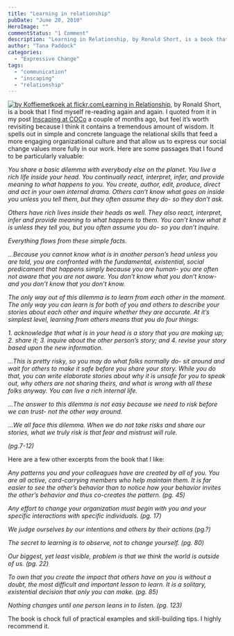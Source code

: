 ```yaml
---
title: "Learning in relationship"
pubDate: "June 20, 2010"
HeroImage: ""
commentStatus: "1 Comment"
description: "Learning in Relationship, by Ronald Short, is a book that I find myself re-reading again and again. I quoted from it in my post Inscaping at COCo a couple of months ago, but feel it’s worth revisiting because I think it contains a tremendous amount of wisdom. It spells out in simple and concrete language […]"
author: "Tana Paddock"
categories: 
  - "Expressive Change"
tags: 
  - "communication"
  - "inscaping"
  - "relationship"
---
```


[![](https://organizationunbound.org/wp-content/uploads/2010/06/dancingrock-300x199.jpg "by Koffiemetkoek at flickr.com")](http://www.flickr.com/photos/koffiemetkoek/22449870/)[Learning in Relationship](http://learninginaction.com/services/publications-bookstore/books/#lir), by Ronald Short, is a book that I find myself re-reading again and again. I quoted from it in my post [Inscaping at COCo](https://organizationunbound.org/expressive-change/388/) a couple of months ago, but feel it’s worth revisiting because I think it contains a tremendous amount of wisdom. It spells out in simple and concrete language the relational skills that feed a more engaging organizational culture and that allow us to express our social change values more fully in our work. Here are some passages that I found to be particularly valuable:

_You share a basic dilemma with everybody else on the planet. You live a rich life inside your head. You continually react, interpret, infer, and provide meaning to what happens to you. You create, author, edit, produce, direct and act in your own internal drama. Others can’t know what goes on inside you unless you tell them, but they often assume they do- so they don’t ask._

_Others have rich lives inside their heads as well. They also react, interpret, infer and provide meaning to what happens to them. You can’t know what it is unless they tell you, but you often assume you do- so you don’t inquire._

_Everything flows from these simple facts._

_…Because you cannot know what is in another person’s head unless you are told, you are confronted with the fundamental, existential, social predicament that happens simply because you are human- you are often not aware that you are not aware. You don’t know what you don’t know- and you don’t know that you don’t know._

_The only way out of this dilemma is to learn from each other in the moment. The only way you can learn is for both of you and others to describe your stories about each other and inquire whether they are accurate. At it’s simplest level, learning from others means that you do four things:_

_1\. acknowledge that what is in your head is a story that you are making up; 2. share it; 3. inquire about the other person’s story; and 4. revise your story based upon the new information._

_…This is pretty risky, so you may do what folks normally do- sit around and wait for others to make it safe before you share your story. While you do that, you can write elaborate stories about why it is unsafe for you to speak out, why others are not sharing theirs, and what is wrong with all these folks anyway. You can live a rich internal life._

_…The answer to this dilemma is not easy because we need to risk before we can trust- not the other way around._

_…We all face this dilemma. When we do not take risks and share our stories, what we truly risk is that fear and mistrust will rule._

_(pg.7-12)_

Here are a few other excerpts from the book that I like:

_Any patterns you and your colleagues have are created by all of you. You are all active, card-carrying members who help maintain them. It is far easier to see the other’s behavior than to notice how your behavior invites the other’s behavior and thus co-creates the pattern. (pg. 45)_

_Any effort to change your organization must begin with you and your specific interactions with specific individuals. (pg. 17)_

_We judge ourselves by our intentions and others by their actions (pg.?)_

_The secret to learning is to observe, not to change yourself. (pg. 80)_

_Our biggest, yet least visible, problem is that we think the world is outside of us. (pg. 22)_

_To own that you create the impact that others have on you is without a doubt, the most difficult and important lesson to learn. It is a solitary, existential decision that only you can make. (pg. 85)_

_Nothing changes until one person leans in to listen. (pg. 123)_

The book is chock full of practical examples and skill-building tips. I highly recommend it.
